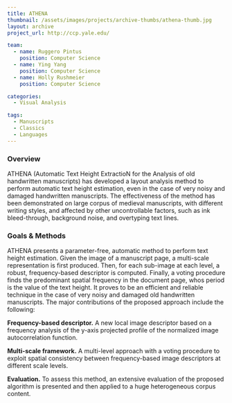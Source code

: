 ```yaml
---
title: ATHENA
thumbnail: /assets/images/projects/archive-thumbs/athena-thumb.jpg
layout: archive
project_url: http://ccp.yale.edu/

team:
  - name: Ruggero Pintus
    position: Computer Science
  - name: Ying Yang 
    position: Computer Science
  - name: Holly Rushmeier
    position: Computer Science

categories:
  - Visual Analysis

tags:
  - Manuscripts
  - Classics
  - Languages
---
```


### Overview

ATHENA (Automatic Text Height ExtractioN for the Analysis of old handwritten manuscripts) has developed a layout analysis method to perform automatic text height estimation, even in the case of very noisy and damaged handwritten manuscripts. The effectiveness of the method has been demonstrated on large corpus of medieval manuscripts, with different writing styles, and affected by other uncontrollable factors, such as ink bleed-through, background noise, and overtyping text lines.

### Goals &amp; Methods

ATHENA presents a parameter-free, automatic method to perform text height estimation. Given the image of a manuscript page, a multi-scale representation is first produced. Then, for each sub-image at each level, a robust, frequency-based descriptor is computed. Finally, a voting procedure finds the predominant spatial frequency in the document page, whos period is the value of the text height. It proves to be an efficient and reliable technique in the case of very noisy and damaged old handwritten manuscripts. The major contributions of the proposed approach include the following:

**Frequency-based descriptor.** A new local image descriptor based on a frequency analysis of the y-axis projected profile of the normalized image autocorrelation function.

**Multi-scale framework.** A multi-level approach with a voting procedure to exploit spatial consistency between frequency-based image descriptors at different scale levels.

**Evaluation.** To assess this method, an extensive evaluation of the proposed algorithm is presented and then applied to a huge heterogeneous corpus content.